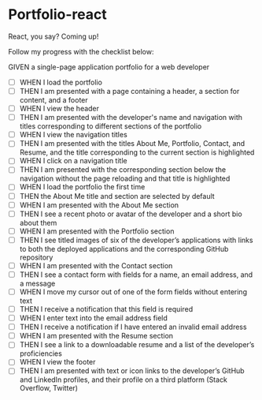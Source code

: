 # Portfolio-react

React, you say? Coming up!

Follow my progress with the checklist below:

GIVEN a single-page application portfolio for a web developer

- [ ] WHEN I load the portfolio
- [ ] THEN I am presented with a page containing a header, a section for content, and a footer
- [ ] WHEN I view the header
- [ ] THEN I am presented with the developer's name and navigation with titles corresponding to different sections of the portfolio
- [ ] WHEN I view the navigation titles
- [ ] THEN I am presented with the titles About Me, Portfolio, Contact, and Resume, and the title corresponding to the current section is highlighted
- [ ] WHEN I click on a navigation title
- [ ] THEN I am presented with the corresponding section below the navigation without the page reloading and that title is highlighted
- [ ] WHEN I load the portfolio the first time
- [ ] THEN the About Me title and section are selected by default
- [ ] WHEN I am presented with the About Me section
- [ ] THEN I see a recent photo or avatar of the developer and a short bio about them
- [ ] WHEN I am presented with the Portfolio section
- [ ] THEN I see titled images of six of the developer’s applications with links to both the deployed applications and the corresponding GitHub repository
- [ ] WHEN I am presented with the Contact section
- [ ] THEN I see a contact form with fields for a name, an email address, and a message
- [ ] WHEN I move my cursor out of one of the form fields without entering text
- [ ] THEN I receive a notification that this field is required
- [ ] WHEN I enter text into the email address field
- [ ] THEN I receive a notification if I have entered an invalid email address
- [ ] WHEN I am presented with the Resume section
- [ ] THEN I see a link to a downloadable resume and a list of the developer’s proficiencies
- [ ] WHEN I view the footer
- [ ] THEN I am presented with text or icon links to the developer’s GitHub and LinkedIn profiles, and their profile on a third platform (Stack Overflow, Twitter)
